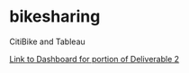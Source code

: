 # bikesharing
CitiBike and Tableau

[Link to Dashboard for portion of Deliverable 2](https://public.tableau.com/views/BikeSharingDataVizChallenge/Dashboard1?:language=en-US&publish=yes&:display_count=n&:origin=viz_share_link)
